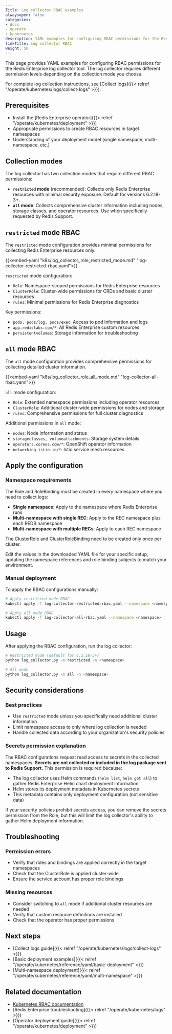 ```yaml
---
Title: Log collector RBAC examples
alwaysopen: false
categories:
- docs
- operate
- kubernetes
description: YAML examples for configuring RBAC permissions for the Redis Enterprise log collector tool in `restricted` and `all` modes.
linkTitle: Log collector RBAC
weight: 50
---
```


This page provides YAML examples for configuring RBAC permissions for the Redis Enterprise log collector tool. The log collector requires different permission levels depending on the collection mode you choose.

For complete log collection instructions, see [Collect logs]({{< relref "/operate/kubernetes/logs/collect-logs" >}}).

## Prerequisites

- Install the [Redis Enterprise operator]({{< relref "/operate/kubernetes/deployment" >}})
- Appropriate permissions to create RBAC resources in target namespaces
- Understanding of your deployment model (single namespace, multi-namespace, etc.)

## Collection modes

The log collector has two collection modes that require different RBAC permissions:

- **`restricted` mode** (recommended): Collects only Redis Enterprise resources with minimal security exposure. Default for versions 6.2.18-3+.
- **`all` mode**: Collects comprehensive cluster information including nodes, storage classes, and operator resources. Use when specifically requested by Redis Support.

## `restricted` mode RBAC

The `restricted` mode configuration provides minimal permissions for collecting Redis Enterprise resources only.

{{<embed-yaml "k8s/log_collector_role_restricted_mode.md" "log-collector-restricted-rbac.yaml">}}

`restricted` mode configuration:

- `Role`: Namespace-scoped permissions for Redis Enterprise resources
- `ClusterRole`: Cluster-wide permissions for CRDs and basic cluster resources
- `rules`: Minimal permissions for Redis Enterprise diagnostics

Key permissions:

- `pods, pods/log, pods/exec`: Access to pod information and logs
- `app.redislabs.com/*`: All Redis Enterprise custom resources
- `persistentvolumes`: Storage information for troubleshooting

## `all` mode RBAC

The `all` mode configuration provides comprehensive permissions for collecting detailed cluster information.

{{<embed-yaml "k8s/log_collector_role_all_mode.md" "log-collector-all-rbac.yaml">}}

`all` mode configuration:

- `Role`: Extended namespace permissions including operator resources
- `ClusterRole`: Additional cluster-wide permissions for nodes and storage
- `rules`: Comprehensive permissions for full cluster diagnostics

Additional permissions in `all` mode:

- `nodes`: Node information and status
- `storageclasses, volumeattachments`: Storage system details
- `operators.coreos.com/*`: OpenShift operator information
- `networking.istio.io/*`: Istio service mesh resources

## Apply the configuration

### Namespace requirements

The Role and RoleBinding must be created in every namespace where you need to collect logs:

- **Single namespace**: Apply to the namespace where Redis Enterprise runs
- **Multi-namespace with single REC**: Apply to the REC namespace plus each REDB namespace  
- **Multi-namespace with multiple RECs**: Apply to each REC namespace

The ClusterRole and ClusterRoleBinding need to be created only once per cluster.

Edit the values in the downloaded YAML file for your specific setup, updating the namespace references and role binding subjects to match your environment.

### Manual deployment

To apply the RBAC configurations manually:

```bash
# Apply restricted mode RBAC
kubectl apply -f log-collector-restricted-rbac.yaml --namespace <namespace>

# Apply all mode RBAC
kubectl apply -f log-collector-all-rbac.yaml --namespace <namespace>
```

## Usage

After applying the RBAC configuration, run the log collector:

```bash
# Restricted mode (default for 6.2.18-3+)
python log_collector.py -m restricted -n <namespace>

# All mode
python log_collector.py -m all -n <namespace>
```

## Security considerations

### Best practices

- Use `restricted` mode unless you specifically need additional cluster information
- Limit namespace access to only where log collection is needed
- Handle collected data according to your organization's security policies

### Secrets permission explanation

The RBAC configurations request read access to secrets in the collected namespaces. **Secrets are not collected or included in the log package sent to Redis Support.** This permission is required because:

- The log collector uses Helm commands (`helm list`, `helm get all`) to gather Redis Enterprise Helm chart deployment information
- Helm stores its deployment metadata in Kubernetes secrets
- This metadata contains only deployment configuration (not sensitive data)

If your security policies prohibit secrets access, you can remove the secrets permission from the Role, but this will limit the log collector's ability to gather Helm deployment information.

## Troubleshooting

### Permission errors

- Verify that roles and bindings are applied correctly in the target namespaces
- Check that the ClusterRole is applied cluster-wide
- Ensure the service account has proper role bindings

### Missing resources

- Consider switching to `all` mode if additional cluster resources are needed
- Verify that custom resource definitions are installed
- Check that the operator has proper permissions

## Next steps

- [Collect logs guide]({{< relref "/operate/kubernetes/logs/collect-logs" >}})
- [Basic deployment examples]({{< relref "/operate/kubernetes/reference/yaml/basic-deployment" >}})
- [Multi-namespace deployment]({{< relref "/operate/kubernetes/reference/yaml/multi-namespace" >}})

## Related documentation

- [Kubernetes RBAC documentation](https://kubernetes.io/docs/reference/access-authn-authz/rbac/)
- [Redis Enterprise troubleshooting]({{< relref "/operate/kubernetes/logs" >}})
- [Operator deployment guide]({{< relref "/operate/kubernetes/deployment" >}})
